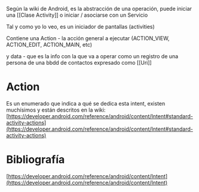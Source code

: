 Según la wiki de Android, es la abstracción de una operación, puede iniciar una [[Clase Activity]] o iniciar / asociarse con un Servicio

Tal y como yo lo veo, es un iniciador de pantallas (activities)

Contiene una Action - la acción general a ejecutar (ACTION_VIEW, ACTION_EDIT, ACTION_MAIN, etc)

y data - que es la info con la que va a operar como un registro de una persona de una bbdd de contactos expresado como [[Uri]]

  

# Action

Es un enumerado que indica a qué se dedica esta intent, existen muchísimos y están descritos en la wiki: [https://developer.android.com/reference/android/content/Intent#standard-activity-actions](https://developer.android.com/reference/android/content/Intent#standard-activity-actions)
# Bibliografía

[https://developer.android.com/reference/android/content/Intent](https://developer.android.com/reference/android/content/Intent)